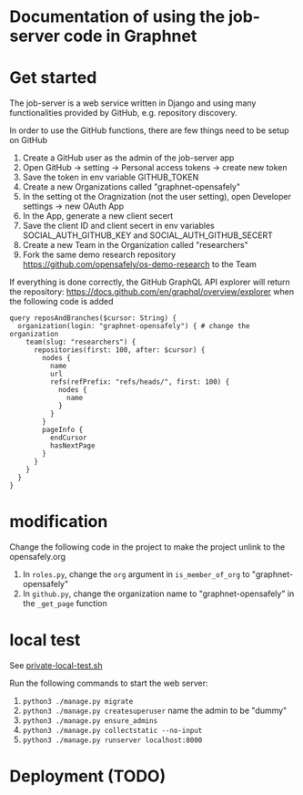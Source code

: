 # Documentation of using the job-server code in Graphnet

# Get started

The job-server is a web service written in Django and using many functionalities provided by GitHub, e.g. repository discovery.

In order to use the GitHub functions, there are few things need to be setup on GitHub

1. Create a GitHub user as the admin of the job-server app
2. Open GitHub -> setting -> Personal access tokens -> create new token
3. Save the token in env variable GITHUB_TOKEN
4. Create a new Organizations called "graphnet-opensafely"
5. In the setting ot the Oragnization (not the user setting), open Developer settings -> new OAuth App
6. In the App, generate a new client secert
7. Save the client ID and client secert in env variables SOCIAL_AUTH_GITHUB_KEY and SOCIAL_AUTH_GITHUB_SECERT
5. Create a new Team in the Organization called "researchers"
6. Fork the same demo research repository https://github.com/opensafely/os-demo-research to the Team

If everything is done correctly, the GitHub GraphQL API explorer will return the repository:
https://docs.github.com/en/graphql/overview/explorer
when the following code is added

```
query reposAndBranches($cursor: String) {
  organization(login: "graphnet-opensafely") { # change the organization
    team(slug: "researchers") {
      repositories(first: 100, after: $cursor) {
        nodes {
          name
          url
          refs(refPrefix: "refs/heads/", first: 100) {
            nodes {
              name
            }
          }
        }
        pageInfo {
          endCursor
          hasNextPage
        }
      }
    }
  }
}
```

# modification

Change the following code in the project to make the project unlink to the opensafely.org

1. In `roles.py`, change the `org` argument in `is_member_of_org` to "graphnet-opensafely"
2. In `github.py`, change the organization name to "graphnet-opensafely" in the `_get_page` function

# local test

See [private-local-test.sh](./private-local-test.sh)

Run the following commands to start the web server:

1. `python3 ./manage.py migrate`
2. `python3 ./manage.py createsuperuser` name the admin to be "dummy"
3. `python3 ./manage.py ensure_admins`
4. `python3 ./manage.py collectstatic --no-input`
5. `python3 ./manage.py runserver localhost:8000`

# Deployment (TODO)

